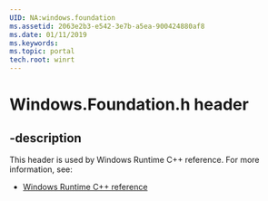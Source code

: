```yaml
---
UID: NA:windows.foundation
ms.assetid: 2063e2b3-e542-3e7b-a5ea-900424880af8
ms.date: 01/11/2019
ms.keywords: 
ms.topic: portal
tech.root: winrt
---
```


# Windows.Foundation.h header


## -description


This header is used by Windows Runtime C++ reference. For more information, see:

- [Windows Runtime C++ reference](../_winrt/index.md)

